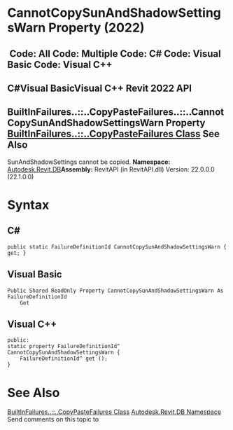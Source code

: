 # CannotCopySunAndShadowSettingsWarn Property (2022)

﻿
 Code: All Code: Multiple Code: C# Code: Visual Basic Code: Visual C++   
---  
C#Visual BasicVisual C++
Revit 2022 API  
---  
BuiltInFailures..::..CopyPasteFailures..::..CannotCopySunAndShadowSettingsWarn Property   
[BuiltInFailures..::..CopyPasteFailures Class](f9229467-317e-bcbf-4ff3-baf053cf1341.md "BuiltInFailures.CopyPasteFailures Class") See Also  
---  
SunAndShadowSettings cannot be copied. 
**Namespace:** [Autodesk.Revit.DB](87546ba7-461b-c646-cbb1-2cb8f5bff8b2.md "Autodesk.Revit.DB Namespace")**Assembly:** RevitAPI (in RevitAPI.dll) Version: 22.0.0.0 (22.1.0.0)
# Syntax
C#  
---  
```text
public static FailureDefinitionId CannotCopySunAndShadowSettingsWarn { get; }
```
  
Visual Basic  
---  
```text
Public Shared ReadOnly Property CannotCopySunAndShadowSettingsWarn As FailureDefinitionId
	Get
```
  
Visual C++  
---  
```text
public:
static property FailureDefinitionId^ CannotCopySunAndShadowSettingsWarn {
	FailureDefinitionId^ get ();
}
```
  
# See Also
[BuiltInFailures..::..CopyPasteFailures Class](f9229467-317e-bcbf-4ff3-baf053cf1341.md "BuiltInFailures.CopyPasteFailures Class")
[Autodesk.Revit.DB Namespace](87546ba7-461b-c646-cbb1-2cb8f5bff8b2.md "Autodesk.Revit.DB Namespace")
Send comments on this topic to 